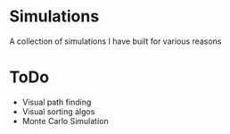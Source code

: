 # Simulations
A collection of simulations I have built for various reasons

# ToDo
 - Visual path finding
 - Visual sorting algos
 - Monte Carlo Simulation